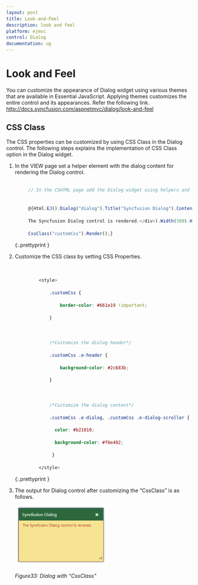 ```yaml
---
layout: post
title: Look-and-Feel
description: look and feel
platform: ejmvc
control: Dialog
documentation: ug
---
```


# Look and Feel

You can customize the appearance of Dialog widget using various themes that are available in Essential JavaScript. Applying themes customizes the entire control and its appearances. Refer the following link.
<http://docs.syncfusion.com/aspnetmvc/dialog/look-and-feel>

## CSS Class

The CSS properties can be customized by using CSS Class in the Dialog control. The following steps explains the implementation of CSS Class option in the Dialog widget.

1. In the VIEW page set a helper element with the dialog content for rendering the Dialog control. 

   ~~~ js

		// In the CSHTML page add the Dialog widget using helpers and assign the CssClass value from the custom class name.


		@{Html.EJ().Dialog("dialog").Title("Syncfusion Dialog").ContentTemplate(@<div>

		The Syncfusion Dialog control is rendered.</div>).Width(300).Height("200").

		CssClass("customCss").Render();}

   ~~~
   {:.prettyprint }

2. Customize the CSS class by setting CSS Properties. 



   ~~~ css


			<style>

				.customCss {            

					border-color: #661e19 !important;

				}



				/*Customize the dialog header*/

				.customCss .e-header {

					background-color: #2c683b;

				}



				/*Customize the dialog content*/

				.customCss .e-dialog, .customCss .e-dialog-scroller {

				  color: #b21010;

				  background-color: #f6e492;        

				 }

			</style>

   ~~~
   {:.prettyprint }




3. The output for Dialog control after customizing the “CssClass” is as follows.

   ![](Look-and-Feel_images/Look-and-Feel_img1.png)

   _Figure33: Dialog with “CssClass"_

